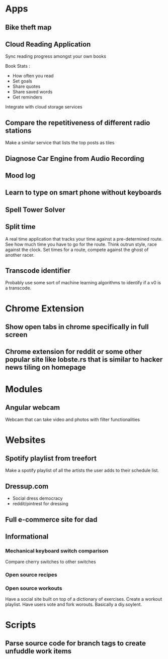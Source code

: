 # Apps

## Bike theft map

## Cloud Reading Application
Sync reading progress amongst your own books

Book Stats :
* How often you read
* Set goals
* Share quotes
* Share saved words
* Get reminders

Integrate with cloud storage services

## Compare the repetitiveness of different radio stations

Make a similar service that lists the top posts as tiles

## Diagnose Car Engine from Audio Recording

## Mood log

## Learn to type on smart phone without keyboards

## Spell Tower Solver

## Split time

A real time application that tracks your time against a pre-determined route.  See how much time you have to go for the route.  Think outrun style, race against the clock. Set times for a route, compete against the ghost of another racer.

## Transcode identifier

Probably use some sort of machine learning algorithms to identify if a v0 is a transcode.

# Chrome Extension

## Show open tabs in chrome specifically in full screen

## Chrome extension for reddit or some other popular site like lobste.rs that is similar to hacker news tiling on homepage

# Modules

## Angular webcam

Webcam that can take video and photos with filter functionalities

# Websites

## Spotify playlist from treefort

Make a spotify playlist of all the artists the user adds to their schedule list.

## Dressup.com

* Social dress democracy
* reddit/pintrest for dressing

## Full e-commerce site for dad

## Informational

### Mechanical keyboard switch comparison

Compare cherry switches to other switches

### Open source recipes

### Open source workouts
Have a social site built on top of a dictionary of exercises. Create a workout playlist. Have users vote and fork worouts. Basically a diy.soylent.

# Scripts

## Parse source code for branch tags to create unfuddle work items
